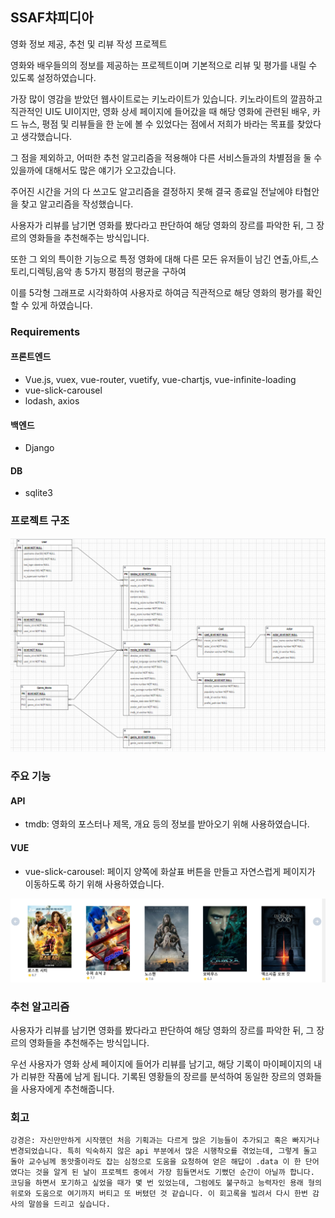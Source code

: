 ## SSAF챠피디아

영화 정보 제공, 추천 및 리뷰 작성 프로젝트

영화와 배우들의의 정보를 제공하는 프로젝트이며 기본적으로 리뷰 및 평가를 내릴 수 있도록 설정하였습니다.

가장 많이 영감을 받았던 웹사이트로는 키노라이트가 있습니다. 키노라이트의 깔끔하고 직관적인 UI도 UI이지만, 영화 상세 페이지에 들어갔을 때 해당 영화에 관련된 배우, 카드 뉴스, 평점 및 리뷰들을 한 눈에 볼 수 있었다는 점에서 저희가 바라는 목표를 찾았다고 생각했습니다.

그 점을 제외하고, 어떠한 추천 알고리즘을 적용해야 다른 서비스들과의 차별점을 둘 수 있을까에 대해서도 많은 얘기가 오고갔습니다.

주어진 시간을 거의 다 쓰고도 알고리즘을 결정하지 못해 결국 종료일 전날에야 타협안을 찾고 알고리즘을 작성했습니다.

사용자가 리뷰를 남기면 영화를 봤다라고 판단하여 해당 영화의 장르를 파악한 뒤, 그 장르의 영화들을 추천해주는 방식입니다.

또한 그 외의 특이한 기능으로 특정 영화에 대해 다른 모든 유저들이 남긴 연출,아트,스토리,디렉팅,음악 총 5가지 평점의 평균을 구하여

이를 5각형 그래프로 시각화하여 사용자로 하여금 직관적으로 해당 영화의 평가를 확인할 수 있게 하였습니다.

### Requirements

#### 프론트엔드

* Vue.js, vuex, vue-router, vuetify, vue-chartjs, vue-infinite-loading
* vue-slick-carousel
* lodash, axios 

#### 백엔드

* Django

#### DB

* sqlite3



### 프로젝트 구조

![image-20220527055236992](README.assets/image-20220527055236992.png)



### 주요 기능

#### API 

* tmdb: 영화의 포스터나 제목, 개요 등의 정보를 받아오기 위해 사용하였습니다.

#### VUE

* vue-slick-carousel: 페이지 양쪽에 화살표 버튼을 만들고 자연스럽게 페이지가 이동하도록 하기 위해 사용하였습니다.

![image-20220527064323242](README.assets/image-20220527064323242.png)

### 추천 알고리즘

사용자가 리뷰를 남기면 영화를 봤다라고 판단하여 해당 영화의 장르를 파악한 뒤, 그 장르의 영화들을 추천해주는 방식입니다.

우선 사용자가 영화 상세 페이지에 들어가 리뷰를 남기고, 해당 기록이 마이페이지의 내가 리뷰한 작품에 남게 됩니다. 기록된 영황들의 장르를 분석하여 동일한 장르의 영화들을 사용자에게 추천해줍니다.

### 회고

```
강경은: 자신만만하게 시작했던 처음 기획과는 다르게 많은 기능들이 추가되고 혹은 빠지거나 변경되었습니다. 특히 익숙하지 않은 api 부분에서 많은 시행착오를 겪었는데, 그렇게 돌고 돌아 교수님께 동앗줄이라도 잡는 심정으로 도움을 요청하여 얻은 해답이 .data 이 한 단어였다는 것을 알게 된 날이 프로젝트 중에서 가장 힘들면서도 기뻤던 순간이 아닐까 합니다.
코딩을 하면서 포기하고 싶었을 때가 몇 번 있었는데, 그럼에도 불구하고 능력자인 용래 형의 위로와 도움으로 여기까지 버티고 또 버텼던 것 같습니다. 이 회고록을 빌려서 다시 한번 감사의 말씀을 드리고 싶습니다.

```

